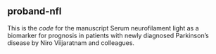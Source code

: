 ## proband-nfl
This is the *code* for the manuscript Serum neurofilament light as a biomarker for prognosis in patients with newly diagnosed Parkinson’s disease by Niro Viijaratnam and colleagues.
